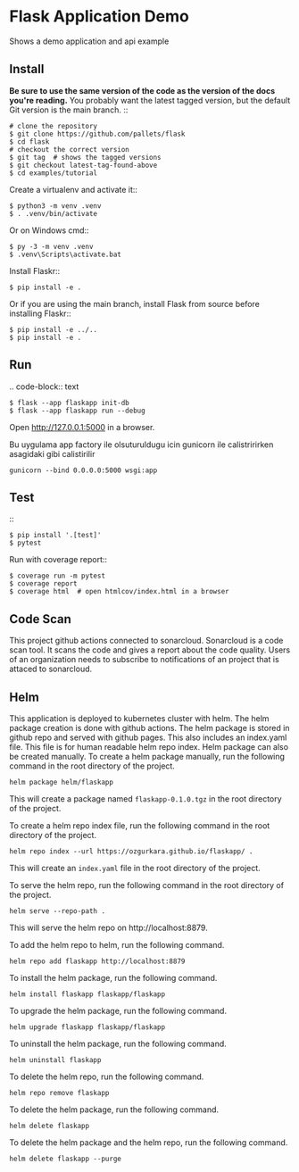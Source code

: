 Flask Application Demo
=======================

Shows a demo application and api example


Install
-------

**Be sure to use the same version of the code as the version of the docs
you're reading.** You probably want the latest tagged version, but the
default Git version is the main branch. ::

    # clone the repository
    $ git clone https://github.com/pallets/flask
    $ cd flask
    # checkout the correct version
    $ git tag  # shows the tagged versions
    $ git checkout latest-tag-found-above
    $ cd examples/tutorial

Create a virtualenv and activate it::

    $ python3 -m venv .venv
    $ . .venv/bin/activate

Or on Windows cmd::

    $ py -3 -m venv .venv
    $ .venv\Scripts\activate.bat

Install Flaskr::

    $ pip install -e .

Or if you are using the main branch, install Flask from source before
installing Flaskr::

    $ pip install -e ../..
    $ pip install -e .


Run
---

.. code-block:: text

    $ flask --app flaskapp init-db
    $ flask --app flaskapp run --debug

Open http://127.0.0.1:5000 in a browser.

Bu uygulama app factory ile olsuturuldugu icin gunicorn ile calistririrken asagidaki gibi calistirilir
```
gunicorn --bind 0.0.0.0:5000 wsgi:app
```

Test
----

::

    $ pip install '.[test]'
    $ pytest

Run with coverage report::

    $ coverage run -m pytest
    $ coverage report
    $ coverage html  # open htmlcov/index.html in a browser



Code Scan
---------
This project github actions connected to sonarcloud. Sonarcloud is a code scan tool. 
It scans the code and gives a report about the code quality.
Users of an organization needs to subscribe to notifications 
of an project that is attaced to sonarcloud.



Helm
------
This application is deployed to kubernetes cluster with helm. The helm package creation
 is done with github actions. The helm package is stored in github repo and served with github pages.
 This also includes an index.yaml file. This file is for human readable helm repo index.
 Helm package can also be created manually. 
 To create a helm package manually, run the following command in the root directory of the project.
```
helm package helm/flaskapp
````

This will create a package named `flaskapp-0.1.0.tgz` in the root directory of the project.

To create a helm repo index file, run the following command in the root directory of the project.
```
helm repo index --url https://ozgurkara.github.io/flaskapp/ .
````

This will create an `index.yaml` file in the root directory of the project.

To serve the helm repo, run the following command in the root directory of the project.
```
helm serve --repo-path .
```
This will serve the helm repo on http://localhost:8879.

To add the helm repo to helm, run the following command.
```
helm repo add flaskapp http://localhost:8879
```
To install the helm package, run the following command.
```
helm install flaskapp flaskapp/flaskapp
```

To upgrade the helm package, run the following command.
```
helm upgrade flaskapp flaskapp/flaskapp
```
To uninstall the helm package, run the following command.
```
helm uninstall flaskapp
```
To delete the helm repo, run the following command.
```
helm repo remove flaskapp
```
To delete the helm package, run the following command.
```
helm delete flaskapp
```
To delete the helm package and the helm repo, run the following command.
```
helm delete flaskapp --purge
```

    
    